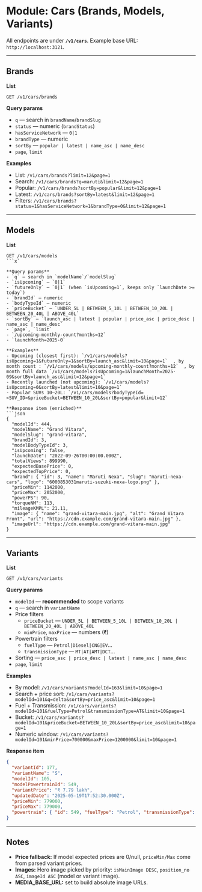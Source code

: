# Module: Cars (Brands, Models, Variants)

All endpoints are under **`/v1/cars`**. Example base URL: `http://localhost:3121`.

---

## Brands

**List**
```
GET /v1/cars/brands
```

**Query params**
- `q` — search in `brandName`/`brandSlug`
- `status` — numeric (`brandStatus`)
- `hasServiceNetwork` — `0|1`
- `brandType` — numeric
- `sortBy` — `popular | latest | name_asc | name_desc`
- `page`, `limit`

**Examples**
- List: `/v1/cars/brands?limit=12&page=1`
- Search: `/v1/cars/brands?q=maruti&limit=12&page=1`
- Popular: `/v1/cars/brands?sortBy=popular&limit=12&page=1`
- Latest: `/v1/cars/brands?sortBy=latest&limit=12&page=1`
- Filters: `/v1/cars/brands?status=1&hasServiceNetwork=1&brandType=0&limit=12&page=1`

---

## Models

**List**
```
GET /v1/cars/models
```x`

**Query params**
- `q` — search in `modelName`/`modelSlug`
- `isUpcoming` — `0|1`
- `futureOnly` — `0|1` (when `isUpcoming=1`, keeps only `launchDate >= today`)
- `brandId` — numeric
- `bodyTypeId` — numeric
- `priceBucket` — `UNDER_5L | BETWEEN_5_10L | BETWEEN_10_20L | BETWEEN_20_40L | ABOVE_40L`
- `sortBy` — `launch_asc | latest | popular | price_asc | price_desc | name_asc | name_desc`
- `page`, `limit`
- `/upcoming-monthly-count?months=12`
- `launchMonth=2025-0`

**Examples**
- Upcoming (closest first): `/v1/cars/models?isUpcoming=1&futureOnly=1&sortBy=launch_asc&limit=10&page=1`  , by month count : `/v1/cars/models/upcoming-monthly-count?months=12`  , by month full data `/v1/cars/models?isUpcoming=1&launchMonth=2025-09&sortBy=launch_asc&limit=12&page=1`
- Recently launched (not upcoming): `/v1/cars/models?isUpcoming=0&sortBy=latest&limit=10&page=1`
- Popular SUVs 10–20L: `/v1/cars/models?bodyTypeId=<SUV_ID>&priceBucket=BETWEEN_10_20L&sortBy=popular&limit=12`

**Response item (enriched)**
```json
{
  "modelId": 444,
  "modelName": "Grand Vitara",
  "modelSlug": "grand-vitara",
  "brandId": 3,
  "modelBodyTypeId": 3,
  "isUpcoming": false,
  "launchDate": "2022-09-26T00:00:00.000Z",
  "totalViews": 899990,
  "expectedBasePrice": 0,
  "expectedTopPrice": 0,
  "brand": { "id": 3, "name": "Maruti Nexa", "slug": "maruti-nexa-cars", "logo": "6000853031maruti-suzuki-nexa-logo.png" },
  "priceMin": 1142000,
  "priceMax": 2052000,
  "powerPS": 90,
  "torqueNM": 113,
  "mileageKMPL": 21.11,
  "image": { "name": "grand-vitara-main.jpg", "alt": "Grand Vitara Front", "url": "https://cdn.example.com/grand-vitara-main.jpg" },
  "imageUrl": "https://cdn.example.com/grand-vitara-main.jpg"
}
```

---

## Variants

**List**
```
GET /v1/cars/variants
```

**Query params**
- `modelId` — **recommended** to scope variants
- `q` — search in `variantName`
- Price filters
  - `priceBucket` — `UNDER_5L | BETWEEN_5_10L | BETWEEN_10_20L | BETWEEN_20_40L | ABOVE_40L`
  - `minPrice`, `maxPrice` — numbers (₹)
- Powertrain filters
  - `fuelType` — `Petrol|Diesel|CNG|EV`...
  - `transmissionType` — `MT|AT|AMT|DCT`...
- Sorting — `price_asc | price_desc | latest | name_asc | name_desc`
- `page`, `limit`

**Examples**
- By model: `/v1/cars/variants?modelId=163&limit=10&page=1`
- Search + price sort: `/v1/cars/variants?modelId=101&q=delta&sortBy=price_asc&limit=10&page=1`
- Fuel + Transmission: `/v1/cars/variants?modelId=101&fuelType=Petrol&transmissionType=AT&limit=10&page=1`
- Bucket: `/v1/cars/variants?modelId=101&priceBucket=BETWEEN_10_20L&sortBy=price_asc&limit=10&page=1`
- Numeric window: `/v1/cars/variants?modelId=101&minPrice=700000&maxPrice=1200000&limit=10&page=1`

**Response item**
```json
{
  "variantId": 177,
  "variantName": "S",
  "modelId": 105,
  "modelPowertrainId": 549,
  "variantPrice": "₹ 7.79 lakh",
  "updatedDate": "2025-05-19T17:52:30.000Z",
  "priceMin": 779000,
  "priceMax": 779000,
  "powertrain": { "id": 549, "fuelType": "Petrol", "transmissionType": "MT", "label": "1.5P MT" }
}
```

---

## Notes

- **Price fallback:** If model expected prices are 0/null, `priceMin/Max` come from parsed variant prices.
- **Images:** Hero image picked by priority: `isMainImage DESC`, `position_no ASC`, `imageId ASC` (model or variant image).  
- **MEDIA_BASE_URL:** set to build absolute image URLs.





